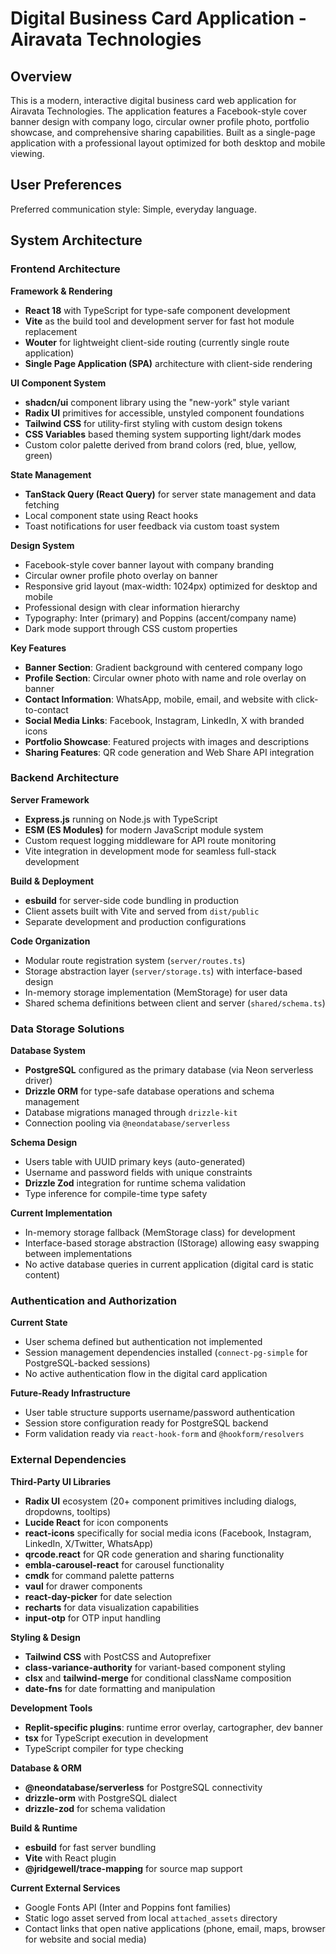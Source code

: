 # Digital Business Card Application - Airavata Technologies

## Overview

This is a modern, interactive digital business card web application for Airavata Technologies. The application features a Facebook-style cover banner design with company logo, circular owner profile photo, portfolio showcase, and comprehensive sharing capabilities. Built as a single-page application with a professional layout optimized for both desktop and mobile viewing.

## User Preferences

Preferred communication style: Simple, everyday language.

## System Architecture

### Frontend Architecture

**Framework & Rendering**
- **React 18** with TypeScript for type-safe component development
- **Vite** as the build tool and development server for fast hot module replacement
- **Wouter** for lightweight client-side routing (currently single route application)
- **Single Page Application (SPA)** architecture with client-side rendering

**UI Component System**
- **shadcn/ui** component library using the "new-york" style variant
- **Radix UI** primitives for accessible, unstyled component foundations
- **Tailwind CSS** for utility-first styling with custom design tokens
- **CSS Variables** based theming system supporting light/dark modes
- Custom color palette derived from brand colors (red, blue, yellow, green)

**State Management**
- **TanStack Query (React Query)** for server state management and data fetching
- Local component state using React hooks
- Toast notifications for user feedback via custom toast system

**Design System**
- Facebook-style cover banner layout with company branding
- Circular owner profile photo overlay on banner
- Responsive grid layout (max-width: 1024px) optimized for desktop and mobile
- Professional design with clear information hierarchy
- Typography: Inter (primary) and Poppins (accent/company name)
- Dark mode support through CSS custom properties

**Key Features**
- **Banner Section**: Gradient background with centered company logo
- **Profile Section**: Circular owner photo with name and role overlay on banner
- **Contact Information**: WhatsApp, mobile, email, and website with click-to-contact
- **Social Media Links**: Facebook, Instagram, LinkedIn, X with branded icons
- **Portfolio Showcase**: Featured projects with images and descriptions
- **Sharing Features**: QR code generation and Web Share API integration

### Backend Architecture

**Server Framework**
- **Express.js** running on Node.js with TypeScript
- **ESM (ES Modules)** for modern JavaScript module system
- Custom request logging middleware for API route monitoring
- Vite integration in development mode for seamless full-stack development

**Build & Deployment**
- **esbuild** for server-side code bundling in production
- Client assets built with Vite and served from `dist/public`
- Separate development and production configurations

**Code Organization**
- Modular route registration system (`server/routes.ts`)
- Storage abstraction layer (`server/storage.ts`) with interface-based design
- In-memory storage implementation (MemStorage) for user data
- Shared schema definitions between client and server (`shared/schema.ts`)

### Data Storage Solutions

**Database System**
- **PostgreSQL** configured as the primary database (via Neon serverless driver)
- **Drizzle ORM** for type-safe database operations and schema management
- Database migrations managed through `drizzle-kit`
- Connection pooling via `@neondatabase/serverless`

**Schema Design**
- Users table with UUID primary keys (auto-generated)
- Username and password fields with unique constraints
- **Drizzle Zod** integration for runtime schema validation
- Type inference for compile-time type safety

**Current Implementation**
- In-memory storage fallback (MemStorage class) for development
- Interface-based storage abstraction (IStorage) allowing easy swapping between implementations
- No active database queries in current application (digital card is static content)

### Authentication and Authorization

**Current State**
- User schema defined but authentication not implemented
- Session management dependencies installed (`connect-pg-simple` for PostgreSQL-backed sessions)
- No active authentication flow in the digital card application

**Future-Ready Infrastructure**
- User table structure supports username/password authentication
- Session store configuration ready for PostgreSQL backend
- Form validation ready via `react-hook-form` and `@hookform/resolvers`

### External Dependencies

**Third-Party UI Libraries**
- **Radix UI** ecosystem (20+ component primitives including dialogs, dropdowns, tooltips)
- **Lucide React** for icon components
- **react-icons** specifically for social media icons (Facebook, Instagram, LinkedIn, X/Twitter, WhatsApp)
- **qrcode.react** for QR code generation and sharing functionality
- **embla-carousel-react** for carousel functionality
- **cmdk** for command palette patterns
- **vaul** for drawer components
- **react-day-picker** for date selection
- **recharts** for data visualization capabilities
- **input-otp** for OTP input handling

**Styling & Design**
- **Tailwind CSS** with PostCSS and Autoprefixer
- **class-variance-authority** for variant-based component styling
- **clsx** and **tailwind-merge** for conditional className composition
- **date-fns** for date formatting and manipulation

**Development Tools**
- **Replit-specific plugins**: runtime error overlay, cartographer, dev banner
- **tsx** for TypeScript execution in development
- TypeScript compiler for type checking

**Database & ORM**
- **@neondatabase/serverless** for PostgreSQL connectivity
- **drizzle-orm** with PostgreSQL dialect
- **drizzle-zod** for schema validation

**Build & Runtime**
- **esbuild** for fast server bundling
- **Vite** with React plugin
- **@jridgewell/trace-mapping** for source map support

**Current External Services**
- Google Fonts API (Inter and Poppins font families)
- Static logo asset served from local `attached_assets` directory
- Contact links that open native applications (phone, email, maps, browser for website and social media)